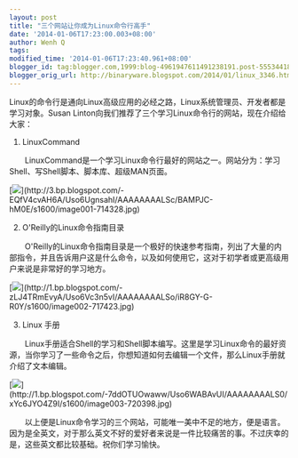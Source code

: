 ```yaml
---
layout: post
title: "三个网站让你成为Linux命令行高手"
date: '2014-01-06T17:23:00.003+08:00'
author: Wenh Q
tags:
modified_time: '2014-01-06T17:23:40.961+08:00'
blogger_id: tag:blogger.com,1999:blog-4961947611491238191.post-5553441871311298793
blogger_orig_url: http://binaryware.blogspot.com/2014/01/linux_3346.html
---
```

Linux的命令行是通向Linux高级应用的必经之路，Linux系统管理员、开发者都是学习对象。Susan
Linton向我们推荐了三个学习Linux命令行的网站，现在介绍给大家：

1. LinuxCommand


　　LinuxCommand是一个学习Linux命令行最好的网站之一。网站分为：学习Shell、写Shell脚本、脚本库、超级MAN页面。

[![](https://images-blogger-opensocial.googleusercontent.com/gadgets/proxy?url=http%3A%2F%2F3.bp.blogspot.com%2F-EQfV4cvAH6A%2FUso6UgnsahI%2FAAAAAAAALSc%2FBAMPJC-hM0E%2Fs320%2Fimage001-714328.jpg&container=blogger&gadget=a&rewriteMime=image%2F*)](http://3.bp.blogspot.com/-EQfV4cvAH6A/Uso6UgnsahI/AAAAAAAALSc/BAMPJC-hM0E/s1600/image001-714328.jpg)


 2. O'Reilly的Linux命令指南目录


　　O'Reilly的Linux命令指南目录是一个极好的快速参考指南，列出了大量的内部指令，并且告诉用户这是什么命令，以及如何使用它，这对于初学者或更高级用户来说是非常好的学习地方。


[![](https://images-blogger-opensocial.googleusercontent.com/gadgets/proxy?url=http%3A%2F%2F1.bp.blogspot.com%2F-zLJ4TRmEvyA%2FUso6Vc3n5vI%2FAAAAAAAALSo%2FiR8GY-G-R0Y%2Fs320%2Fimage002-717423.jpg&container=blogger&gadget=a&rewriteMime=image%2F*)](http://1.bp.blogspot.com/-zLJ4TRmEvyA/Uso6Vc3n5vI/AAAAAAAALSo/iR8GY-G-R0Y/s1600/image002-717423.jpg)

 3. Linux 手册

　　Linux手册适合Shell的学习和Shell脚本编写。这里是学习Linux命令的最好资源，当你学习了一些命令之后，你想知道如何去编辑一个文件，那么Linux手册就介绍了文本编辑。

[![](https://images-blogger-opensocial.googleusercontent.com/gadgets/proxy?url=http%3A%2F%2F1.bp.blogspot.com%2F-7ddOTUOwaww%2FUso6WABAvUI%2FAAAAAAAALS0%2FxYc6JYO4Z9I%2Fs320%2Fimage003-720398.jpg&container=blogger&gadget=a&rewriteMime=image%2F*)](http://1.bp.blogspot.com/-7ddOTUOwaww/Uso6WABAvUI/AAAAAAAALS0/xYc6JYO4Z9I/s1600/image003-720398.jpg)



　　以上便是Linux命令学习的三个网站，可能唯一美中不足的地方，便是语言。因为是全英文，对于那么英文不好的爱好者来说是一件比较痛苦的事。不过庆幸的是，这些英文都比较基础。祝你们学习愉快。

